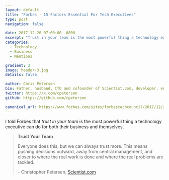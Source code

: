 ```yaml
---
layout: default
title: "Forbes - 15 Factors Essential For Tech Executives"
type: post
navigation: false

date: 2017-12-20 07:00:00 -0800
excerpt: "Trust in your team is the most powerful thing a technology executive can do."
categories:
  - Technology
  - Business
  - Mentions

gradient: 3
image: header-3.jpg
details: false

author: Chris Petersen
bio: Father, husband, CTO and cofounder of Scientist.com, developer, entrepreneur and technologist.
twitter: https://x.com/cpetersen
github: https://github.com/cpetersen

canonical_url: https://www.forbes.com/sites/forbestechcouncil/2017/12/20/building-success-15-factors-essential-for-tech-executives/
---
```



I told Forbes that *trust in your team* is the most powerful thing a technology executive can do for both their business and themselves.

 >
 >
 > **Trust Your Team**
 >
 > Everyone does this, but we can always trust more. This means pushing decisions outward, away from central management, and closer to where the real work is done and where the real problems are tackled.
 >
 > \- Christopher Petersen, [Scientist.com](https://www.scientist.com)
 >
 >
